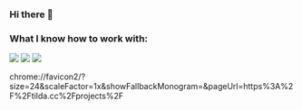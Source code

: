 ### Hi there 👋

### What I know how to work with:

<img src="https://img.shields.io/badge/html-black?style=for-the-badge&logo=html5&logoColor=#FF4500"/> <img src="https://img.shields.io/badge/css-black?style=for-the-badge&logo=css3&logoColor=blue"/> <img src="chrome://favicon2/?size=24&scaleFactor=1x&showFallbackMonogram=&pageUrl=https%3A%2F%2Ftilda.cc%2Fprojects%2Fcss-black?style=for-the-badge&logo=css3&logoColor=blue"/>

chrome://favicon2/?size=24&scaleFactor=1x&showFallbackMonogram=&pageUrl=https%3A%2F%2Ftilda.cc%2Fprojects%2F
